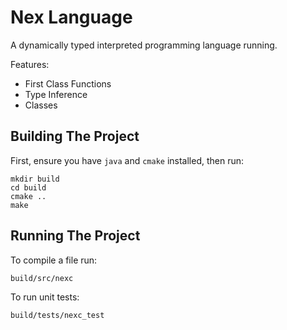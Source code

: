 # Nex Language

A dynamically typed interpreted programming language running.

Features:
* First Class Functions
* Type Inference
* Classes

## Building The Project

First, ensure you have `java` and `cmake` installed, then run:

    mkdir build
    cd build
    cmake ..
    make

## Running The Project

To compile a file run:

    build/src/nexc

To run unit tests:

    build/tests/nexc_test
